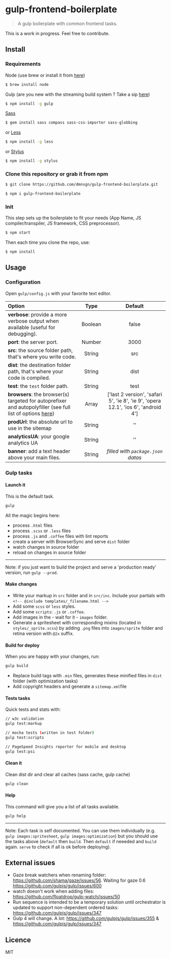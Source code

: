 gulp-frontend-boilerplate
=========================

> A gulp boilerplate with common frontend tasks.

This is a work in progress. Feel free to contribute.


## Install
### Requirements

Node (use brew or install it from [here](http://nodejs.org/download/))

```bash
$ brew install node
```

Gulp (are you new with the streaming build system ? Take a sip [here](https://github.com/gulpjs/gulp/blob/master/docs/getting-started.md#getting-started))

```bash
$ npm install -g gulp
```

[Sass](http://sass-lang.com/)

```bash
$ gem install sass compass sass-css-importer sass-globbing
```

or [Less](http://lesscss.org/)

```bash
$ npm install -g less
```

or [Stylus](https://learnboost.github.io/stylus/)

```bash
$ npm install -g stylus
```

### Clone this repository or grab it from npm

```bash
$ git clone https://github.com/dmnsgn/gulp-frontend-boilerplate.git

$ npm i gulp-frontend-boilerplate
```

### Init

This step sets up the boilerplate to fit your needs (App Name, JS compiler/transpiler, JS framework, CSS preprocessor).

```bash
$ npm start
```

Then each time you clone the repo, use:

```bash
$ npm install
```

## Usage

### Configuration

Open `gulp/config.js` with your favorite text editor.

|Option|Type|Default
|:---------|:---------:|:----------:|
|**verbose**: provide a more verbose output when available (useful for debugging).|Boolean|false|
|**port**: the server port.|Number|3000|
|**src**: the source folder path, that's where you write code.|String|src|
|**dist**: the destination folder path, that's where your code is compiled.|String|dist|
|**test**: the `test` folder path.|String|test|
|**browsers**: the browser(s) targeted for autoprefixer and autopolyfiller (see full list of options [here](https://github.com/ai/autoprefixer#browsers))|Array|['last 2 version', 'safari 5', 'ie 8', 'ie 9', 'opera 12.1', 'ios 6', 'android 4']|
|**prodUrl**: the absolute url to use in the sitemap|String|''|
|**analyticsUA**: your google analytics UA|String|''|
|**banner**: add a text header above your main files.|String|*filled with `package.json` datas*|


### Gulp tasks

#### Launch it
This is the default task.
```bash
gulp
```
All the magic begins here:

* process `.html` files
* process `.scss` or `.less` files
* process `.js` and `.coffee` files with lint reports
* create a server with BrowserSync and serve `dist` folder
* watch changes in source folder
* reload on changes in source folder

---
Note: if you just want to build the project and serve a 'production ready' version, run `gulp --prod`.


#### Make changes

 * Write your markup in `src` folder and in `src/inc`. Include your partials with `<!-- @include templates/_filename.html -->`
 * Add some `scss` or `less` styles.
 * Add some `scripts`: `.js` or `.coffee`.
 * Add images in the - wait for it - `images` folder.
 * Generate a spritesheet with corresponding mixins (located in `styles/_sprite.scss`) by adding `.png` files into `images/sprite` folder and retina version with `@2x` suffix.

#### Build for deploy

When you are happy with your changes, run:

```bash
gulp build
```
* Replace build tags with `.min` files, generates these minified files in `dist` folder (with optimization tasks)
* Add copyright headers and generate a `sitemap.xml`file

#### Tests tasks

Quick tests and stats with:

```bash
// w3c validation
gulp test:markup

// mocha tests (written in test folder)
gulp test:scripts

// PageSpeed Insights reporter for mobile and desktop
gulp test:psi
```

#### Clean it

Clean dist dir and clear all caches (sass cache, gulp cache)

```bash
gulp clean
```
#### Help

This command will give you a list of all tasks available.

```bash
gulp help
```
---
Note: Each task is self documented. You can use them individually (e.g. `gulp images:spritesheet`, `gulp images:optimization`) but you should use the tasks above (`default` then `build`. Then `default` if neeeded and `build` again. `serve` to check if all is ok before deploying).


## External issues
* Gaze break watchers when renaming folder: https://github.com/shama/gaze/issues/56. Waiting for gaze 0.6 https://github.com/gulpjs/gulp/issues/600
* watch doesn't work when adding files: https://github.com/floatdrop/gulp-watch/issues/50
* Run sequence is intended to be a temporary solution until orchestrator is updated to support non-dependent ordered tasks: https://github.com/gulpjs/gulp/issues/347
* Gulp 4 will change. A lot: https://github.com/gulpjs/gulp/issues/355 & https://github.com/gulpjs/gulp/issues/347

## Licence

MIT
